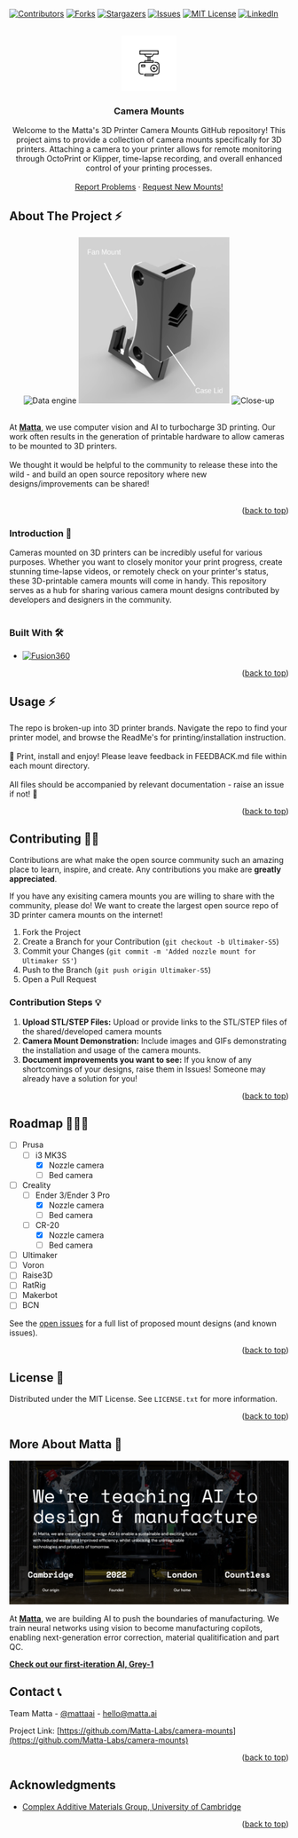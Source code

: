 <!-- Improved compatibility of back to top link: See: https://github.com/othneildrew/Best-README-Template/pull/73 -->
<a name="readme-top"></a>
<!--
*** Thanks for checking out the Best-README-Template. If you have a suggestion
*** that would make this better, please fork the repo and create a pull request
*** or simply open an issue with the tag "enhancement".
*** Don't forget to give the project a star!
*** Thanks again! Now go create something AMAZING! :D
-->



<!-- PROJECT SHIELDS -->
<!--
*** I'm using markdown "reference style" links for readability.
*** Reference links are enclosed in brackets [ ] instead of parentheses ( ).
*** See the bottom of this document for the declaration of the reference variables
*** for contributors-url, forks-url, etc. This is an optional, concise syntax you may use.
*** https://www.markdownguide.org/basic-syntax/#reference-style-links
-->
[![Contributors][contributors-shield]][contributors-url]
[![Forks][forks-shield]][forks-url]
[![Stargazers][stars-shield]][stars-url]
[![Issues][issues-shield]][issues-url]
[![MIT License][license-shield]][license-url]
[![LinkedIn][linkedin-shield]][linkedin-url]



<!-- PROJECT LOGO -->
<br />
<div align="center">
  <a href="https://github.com/Matta-Labs/camera-mounts">
    <img src="images/project-logo.jpg" alt="Logo" width="100" height="100">
  </a>

<h3 align="center">Camera Mounts</h3>

  <p align="center">
    Welcome to the Matta's 3D Printer Camera Mounts GitHub repository! This project aims to provide a collection of camera mounts specifically for 3D printers. Attaching a camera to your printer allows for remote monitoring through OctoPrint or Klipper, time-lapse recording, and overall enhanced control of your printing processes.
    <br />
    <br />
    <a href="https://github.com/Matta-Labs/camera-mounts/issues">Report Problems</a>
    ·
    <a href="https://github.com/Matta-Labs/camera-mounts/issues">Request New Mounts!</a>
  </p>
</div>


<!-- ABOUT THE PROJECT -->
## About The Project ⚡️

<div  align="center" >
  <img src="images/data-engine.gif" alt="Data engine" width="400" height="300">
  <img src="images/mount_example.png" alt="Data engine" height="300">
  <img src="images/CloseUp.gif" alt="Close-up" width="300" height="300">
</div>
<br />

At <a href="https://matta.ai"><strong>Matta</strong></a>, we use computer vision and AI to turbocharge 3D printing. Our work often results in the generation of printable hardware to allow cameras to be mounted to 3D printers.
<br />
<br />
We thought it would be helpful to the community to release these into the wild - and build an open source repository where new designs/improvements can be shared! 
<br />
<br />

<p align="right">(<a href="#readme-top">back to top</a>)</p>

### Introduction 🏁

Cameras mounted on 3D printers can be incredibly useful for various purposes. Whether you want to closely monitor your print progress, create stunning time-lapse videos, or remotely check on your printer's status, these 3D-printable camera mounts will come in handy. This repository serves as a hub for sharing various camera mount designs contributed by developers and designers in the community.
<br /><br />

### Built With 🛠️

* [![Fusion360][Fusion.360]][Fusion-url]

<p align="right">(<a href="#readme-top">back to top</a>)</p>


<!-- USAGE EXAMPLES -->
## Usage ⚡️

The repo is broken-up into 3D printer brands. Navigate the repo to find your printer model, and browse the ReadMe's for printing/installation instruction. 
<br />
<br />
📸 Print, install and enjoy! Please leave feedback in FEEDBACK.md file within each mount directory.
<br />
<br />
All files should be accompanied by relevant documentation - raise an issue if not! 🚩
<p align="right">(<a href="#readme-top">back to top</a>)</p>



<!-- CONTRIBUTING -->
## Contributing 👏🏼

Contributions are what make the open source community such an amazing place to learn, inspire, and create. Any contributions you make are **greatly appreciated**.

If you have any exisiting camera mounts you are willing to share with the community, please do! We want to create the largest open source repo of 3D printer camera mounts on the internet! 

1. Fork the Project
2. Create a Branch for your Contribution (`git checkout -b Ultimaker-S5`)
3. Commit your Changes (`git commit -m 'Added nozzle mount for Ultimaker S5'`)
4. Push to the Branch (`git push origin Ultimaker-S5`)
5. Open a Pull Request

### Contribution Steps 💡

1. **Upload STL/STEP Files:** Upload or provide links to the STL/STEP files of the shared/developed camera mounts
2. **Camera Mount Demonstration:** Include images and GIFs demonstrating the installation and usage of the camera mounts.
3. **Document improvements you want to see:** If you know of any shortcomings of your designs, raise them in Issues! Someone may already have a solution for you!


<p align="right">(<a href="#readme-top">back to top</a>)</p>



<!-- ROADMAP -->
## Roadmap 🚴🏼‍♂️

- [ ] Prusa
  - [ ] i3 MK3S
    - [x] Nozzle camera
    - [ ] Bed camera

- [ ] Creality
  - [ ] Ender 3/Ender 3 Pro
    - [x] Nozzle camera
    - [ ] Bed camera
  - [ ] CR-20
    - [x] Nozzle camera
    - [ ] Bed camera
- [ ] Ultimaker
- [ ] Voron
- [ ] Raise3D
- [ ] RatRig
- [ ] Makerbot
- [ ] BCN

See the [open issues](https://github.com/Matta-Labs/camera-mounts/issues) for a full list of proposed mount designs (and known issues).

<p align="right">(<a href="#readme-top">back to top</a>)</p>



<!-- LICENSE -->
## License 📄

Distributed under the MIT License. See `LICENSE.txt` for more information.

<p align="right">(<a href="#readme-top">back to top</a>)</p>



<!-- MORE ABOUT MATTA -->
## More About Matta 🔷

<div  align="center" >
  <img src="images/matta-about.png" alt="Data engine">
</div>

At <a href="https://matta.ai"><strong>Matta</strong></a>, we are building AI to push the boundaries of manufacturing. We train neural networks using vision to become manufacturing copilots, enabling next-generation error correction, material qualitification and part QC.

<a href="https://matta.ai/greymatta"><strong>Check out our first-iteration AI, Grey-1</strong></a>



<!-- CONTACT -->
## Contact 📞

Team Matta - [@mattaai](https://twitter.com/mattaai) - hello@matta.ai

Project Link: [https://github.com/Matta-Labs/camera-mounts](https://github.com/Matta-Labs/camera-mounts)

<p align="right">(<a href="#readme-top">back to top</a>)</p>



<!-- ACKNOWLEDGMENTS -->
## Acknowledgments

* [Complex Additive Materials Group, University of Cambridge](https://github.com/cam-cambridge)

<p align="right">(<a href="#readme-top">back to top</a>)</p>



<!-- MARKDOWN LINKS & IMAGES -->
<!-- https://www.markdownguide.org/basic-syntax/#reference-style-links -->
[contributors-shield]: https://img.shields.io/github/contributors/Matta-Labs/camera-mounts.svg?style=for-the-badge
[contributors-url]: https://github.com/Matta-Labs/camera-mounts/graphs/contributors
[forks-shield]: https://img.shields.io/github/forks/Matta-Labs/camera-mounts.svg?style=for-the-badge
[forks-url]: https://github.com/Matta-Labs/camera-mounts/network/members
[stars-shield]: https://img.shields.io/github/stars/Matta-Labs/camera-mounts.svg?style=for-the-badge
[stars-url]: https://github.com/Matta-Labs/camera-mounts/stargazers
[issues-shield]: https://img.shields.io/github/issues/Matta-Labs/camera-mounts.svg?style=for-the-badge
[issues-url]: https://github.com/Matta-Labs/camera-mounts/issues
[license-shield]: https://img.shields.io/github/license/Matta-Labs/camera-mounts.svg?style=for-the-badge
[license-url]: https://github.com/Matta-Labs/camera-mounts/blob/master/LICENSE.txt
[linkedin-shield]: https://img.shields.io/badge/-LinkedIn-black.svg?style=for-the-badge&logo=linkedin&colorB=555
[linkedin-url]: https://www.linkedin.com/company/mattaai
[de-gif]: images/data-engine.gif
[Fusion.360]: https://img.shields.io/badge/Autodesk-Fusion%20360-FC6E26?style=for-the-badge&logo=autodesk&logoColor=white
[Fusion-url]: https://autodesk.com/products/fusion360/overview
